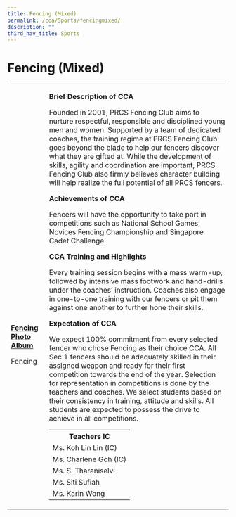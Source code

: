 ```yaml
---
title: Fencing (Mixed)
permalink: /cca/Sports/fencingmixed/
description: ""
third_nav_title: Sports
---
```

<h1>Fencing (Mixed)</h1>
<table>
<tbody>
<tr>
<td><br /><br /><br /><br /><br /><br /><br /><br /><br /><br /><br />
<p><strong><u>Fencing Photo Album</u></strong></p>
<p>Fencing</p>
</td>
<td>
<p><strong>Brief Description of CCA</strong></p>
<p>Founded in 2001, PRCS Fencing Club aims to nurture respectful, responsible and disciplined young men and women. Supported by a team of dedicated coaches, the training regime at PRCS Fencing Club goes beyond the blade to help our fencers discover what they are gifted at. While the development of skills, agility and coordination are important, PRCS Fencing Club also firmly believes character building will help realize the full potential of all PRCS fencers.</p>
<p><strong>Achievements of CCA</strong></p>
<p>Fencers will have the opportunity to take part in competitions such as National School Games, Novices Fencing Championship and Singapore Cadet Challenge.</p>
<p><strong>CCA Training and Highlights</strong></p>
<p>Every training session begins with a mass warm-up, followed by intensive mass footwork and hand-drills under the coaches&rsquo; instruction. Coaches also engage in one-to-one training with our fencers or pit them against one another to further hone their skills.</p>
<p><strong>Expectation of CCA</strong></p>
<p>We expect 100% commitment from every selected fencer who chose Fencing as their choice CCA. All Sec 1 fencers should be adequately skilled in their assigned weapon and ready for their first competition towards the end of the year. Selection for representation in competitions is done by the teachers and coaches. We select students based on their consistency in training, attitude and skills. All students are expected to possess the drive to achieve in all competitions.</p>
<table>
<tbody>
<tr>
<th colspan="5">Teachers IC</th>
</tr>
<tr>
<td colspan="5">Ms. Koh Lin Lin (IC)</td>
</tr>
<tr>
<td colspan="5">Ms. Charlene Goh (IC)</td>
</tr>
<tr>
<td colspan="5">Ms.&nbsp;S. Tharaniselvi</td>
</tr>
<tr>
<td colspan="5">Ms. Siti Sufiah</td>
</tr>
<tr>
<td colspan="5">Ms. Karin Wong</td>
</tr>
</tbody>
</table>
</td>
</tr>
</tbody>
</table>